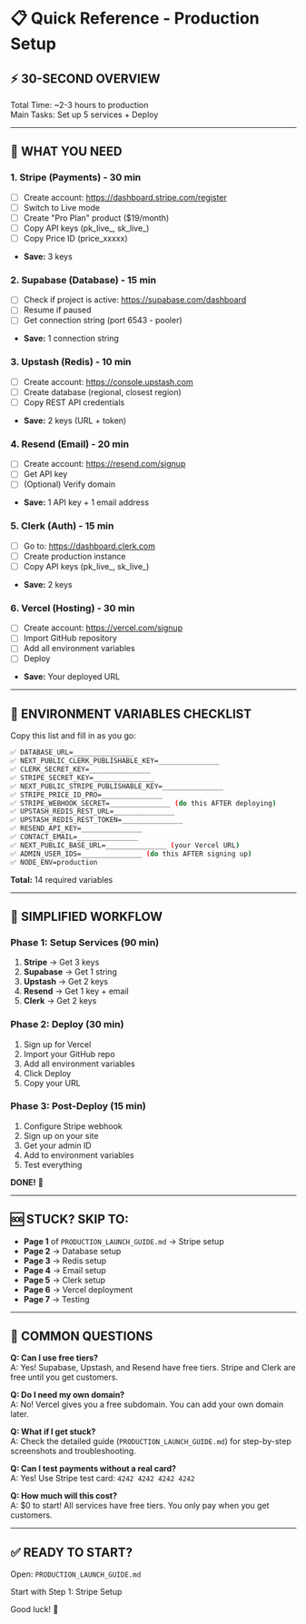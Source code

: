 # 📋 Quick Reference - Production Setup

## ⚡ **30-SECOND OVERVIEW**

Total Time: ~2-3 hours to production  
Main Tasks: Set up 5 services + Deploy

---

## 🔑 **WHAT YOU NEED**

### 1. **Stripe** (Payments) - 30 min
- [ ] Create account: https://dashboard.stripe.com/register
- [ ] Switch to Live mode
- [ ] Create "Pro Plan" product ($19/month)
- [ ] Copy API keys (pk_live_, sk_live_)
- [ ] Copy Price ID (price_xxxxx)
- **Save:** 3 keys

### 2. **Supabase** (Database) - 15 min
- [ ] Check if project is active: https://supabase.com/dashboard
- [ ] Resume if paused
- [ ] Get connection string (port 6543 - pooler)
- **Save:** 1 connection string

### 3. **Upstash** (Redis) - 10 min
- [ ] Create account: https://console.upstash.com
- [ ] Create database (regional, closest region)
- [ ] Copy REST API credentials
- **Save:** 2 keys (URL + token)

### 4. **Resend** (Email) - 20 min
- [ ] Create account: https://resend.com/signup
- [ ] Get API key
- [ ] (Optional) Verify domain
- **Save:** 1 API key + 1 email address

### 5. **Clerk** (Auth) - 15 min
- [ ] Go to: https://dashboard.clerk.com
- [ ] Create production instance
- [ ] Copy API keys (pk_live_, sk_live_)
- **Save:** 2 keys

### 6. **Vercel** (Hosting) - 30 min
- [ ] Create account: https://vercel.com/signup
- [ ] Import GitHub repository
- [ ] Add all environment variables
- [ ] Deploy
- **Save:** Your deployed URL

---

## 📝 **ENVIRONMENT VARIABLES CHECKLIST**

Copy this list and fill in as you go:

```bash
✅ DATABASE_URL=_______________
✅ NEXT_PUBLIC_CLERK_PUBLISHABLE_KEY=_______________
✅ CLERK_SECRET_KEY=_______________
✅ STRIPE_SECRET_KEY=_______________
✅ NEXT_PUBLIC_STRIPE_PUBLISHABLE_KEY=_______________
✅ STRIPE_PRICE_ID_PRO=_______________
✅ STRIPE_WEBHOOK_SECRET=_______________ (do this AFTER deploying)
✅ UPSTASH_REDIS_REST_URL=_______________
✅ UPSTASH_REDIS_REST_TOKEN=_______________
✅ RESEND_API_KEY=_______________
✅ CONTACT_EMAIL=_______________
✅ NEXT_PUBLIC_BASE_URL=_______________ (your Vercel URL)
✅ ADMIN_USER_IDS=_______________ (do this AFTER signing up)
✅ NODE_ENV=production
```

**Total:** 14 required variables

---

## 🚀 **SIMPLIFIED WORKFLOW**

### Phase 1: Setup Services (90 min)
1. **Stripe** → Get 3 keys
2. **Supabase** → Get 1 string
3. **Upstash** → Get 2 keys
4. **Resend** → Get 1 key + email
5. **Clerk** → Get 2 keys

### Phase 2: Deploy (30 min)
1. Sign up for Vercel
2. Import your GitHub repo
3. Add all environment variables
4. Click Deploy
5. Copy your URL

### Phase 3: Post-Deploy (15 min)
1. Configure Stripe webhook
2. Sign up on your site
3. Get your admin ID
4. Add to environment variables
5. Test everything

**DONE!** 🎉

---

## 🆘 **STUCK? SKIP TO:**

- **Page 1** of `PRODUCTION_LAUNCH_GUIDE.md` → Stripe setup
- **Page 2** → Database setup
- **Page 3** → Redis setup
- **Page 4** → Email setup
- **Page 5** → Clerk setup
- **Page 6** → Vercel deployment
- **Page 7** → Testing

---

## 💬 **COMMON QUESTIONS**

**Q: Can I use free tiers?**  
A: Yes! Supabase, Upstash, and Resend have free tiers. Stripe and Clerk are free until you get customers.

**Q: Do I need my own domain?**  
A: No! Vercel gives you a free subdomain. You can add your own domain later.

**Q: What if I get stuck?**  
A: Check the detailed guide (`PRODUCTION_LAUNCH_GUIDE.md`) for step-by-step screenshots and troubleshooting.

**Q: Can I test payments without a real card?**  
A: Yes! Use Stripe test card: `4242 4242 4242 4242`

**Q: How much will this cost?**  
A: $0 to start! All services have free tiers. You only pay when you get customers.

---

## ✅ **READY TO START?**

Open: `PRODUCTION_LAUNCH_GUIDE.md`

Start with Step 1: Stripe Setup

Good luck! 🚀
